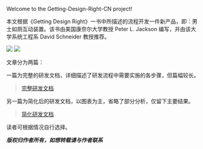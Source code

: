 Welcome to the Getting-Design-Right-CN project!

本文根据《Getting Design Right》一书中所描述的流程开发一件新产品，即：男士如厕互动装置。该书由美国康奈尔大学教授 Peter L. Jackson 编写，并由该大学系统工程系 David Schneider 教授推荐。

![](https://github.com/lvzt/Mens-toilet-interactive-device-project-CN/blob/master/Image/Preface.jpg)
![](https://github.com/lvzt/Mens-toilet-interactive-device-project-CN/blob/master/Image/8steps.jpg)

文章分为两篇：

一篇为完整的研发文档，详细描述了研发流程中需要实施的各步骤，但篇幅较长。
>[完整研发文档](https://github.com/lvzt/Mens-toilet-interactive-device-project-CN/wiki/Complete-Article)


另一篇为简化后的研发文档，以图表为主，省略了部分分析，仅留下主要结果。
>[简化研发文档](https://github.com/lvzt/Mens-toilet-interactive-device-project-CN/wiki/Simplified-Article)


读者可根据情况自行选择。

**_版权归作者所有，如想转载请与作者联系_**
